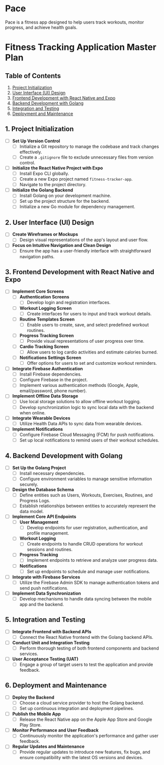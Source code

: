 # Pace
Pace is a fitness app designed to help users track workouts, monitor progress, and achieve health goals.
# Fitness Tracking Application Master Plan

## Table of Contents
1. [Project Initialization](#1-project-initialization)
2. [User Interface (UI) Design](#2-user-interface-ui-design)
3. [Frontend Development with React Native and Expo](#3-frontend-development-with-react-native-and-expo)
4. [Backend Development with Golang](#4-backend-development-with-golang)
5. [Integration and Testing](#5-integration-and-testing)
6. [Deployment and Maintenance](#6-deployment-and-maintenance)

## 1. Project Initialization

- [ ] **Set Up Version Control**
  - [ ] Initialize a Git repository to manage the codebase and track changes effectively.
  - [ ] Create a `.gitignore` file to exclude unnecessary files from version control.

- [ ] **Initialize the React Native Project with Expo**
  - [ ] Install Expo CLI globally.
  - [ ] Create a new Expo project named `fitness-tracker-app`.
  - [ ] Navigate to the project directory.

- [ ] **Initialize the Golang Backend**
  - [ ] Install Golang on your development machine.
  - [ ] Set up the project structure for the backend.
  - [ ] Initialize a new Go module for dependency management.

## 2. User Interface (UI) Design

- [ ] **Create Wireframes or Mockups**
  - [ ] Design visual representations of the app's layout and user flow.

- [ ] **Focus on Intuitive Navigation and Clean Design**
  - [ ] Ensure the app has a user-friendly interface with straightforward navigation paths.

## 3. Frontend Development with React Native and Expo

- [ ] **Implement Core Screens**
  - [ ] **Authentication Screens**
    - [ ] Develop login and registration interfaces.
  - [ ] **Workout Logging Screen**
    - [ ] Create interfaces for users to input and track workout details.
  - [ ] **Routine Templates Screen**
    - [ ] Enable users to create, save, and select predefined workout routines.
  - [ ] **Progress Tracking Screen**
    - [ ] Provide visual representations of user progress over time.
  - [ ] **Cardio Tracking Screen**
    - [ ] Allow users to log cardio activities and estimate calories burned.
  - [ ] **Notifications Settings Screen**
    - [ ] Offer options for users to set and customize workout reminders.

- [ ] **Integrate Firebase Authentication**
  - [ ] Install Firebase dependencies.
  - [ ] Configure Firebase in the project.
  - [ ] Implement various authentication methods (Google, Apple, email/password, phone number).

- [ ] **Implement Offline Data Storage**
  - [ ] Use local storage solutions to allow offline workout logging.
  - [ ] Develop synchronization logic to sync local data with the backend when online.

- [ ] **Integrate Wearable Devices**
  - [ ] Utilize Health Data APIs to sync data from wearable devices.

- [ ] **Implement Notifications**
  - [ ] Configure Firebase Cloud Messaging (FCM) for push notifications.
  - [ ] Set up local notifications to remind users of their workout schedules.

## 4. Backend Development with Golang

- [ ] **Set Up the Golang Project**
  - [ ] Install necessary dependencies.
  - [ ] Configure environment variables to manage sensitive information securely.

- [ ] **Design the Database Schema**
  - [ ] Define entities such as Users, Workouts, Exercises, Routines, and Progress Logs.
  - [ ] Establish relationships between entities to accurately represent the data model.

- [ ] **Implement Core API Endpoints**
  - [ ] **User Management**
    - [ ] Develop endpoints for user registration, authentication, and profile management.
  - [ ] **Workout Logging**
    - [ ] Create endpoints to handle CRUD operations for workout sessions and routines.
  - [ ] **Progress Tracking**
    - [ ] Implement endpoints to retrieve and analyze user progress data.
  - [ ] **Notifications**
    - [ ] Set up endpoints to schedule and manage user notifications.

- [ ] **Integrate with Firebase Services**
  - [ ] Utilize the Firebase Admin SDK to manage authentication tokens and send push notifications.

- [ ] **Implement Data Synchronization**
  - [ ] Develop mechanisms to handle data syncing between the mobile app and the backend.

## 5. Integration and Testing

- [ ] **Integrate Frontend with Backend APIs**
  - [ ] Connect the React Native frontend with the Golang backend APIs.

- [ ] **Conduct Unit and Integration Testing**
  - [ ] Perform thorough testing of both frontend components and backend services.

- [ ] **User Acceptance Testing (UAT)**
  - [ ] Engage a group of target users to test the application and provide feedback.

## 6. Deployment and Maintenance

- [ ] **Deploy the Backend**
  - [ ] Choose a cloud service provider to host the Golang backend.
  - [ ] Set up continuous integration and deployment pipelines.

- [ ] **Publish the Mobile App**
  - [ ] Release the React Native app on the Apple App Store and Google Play Store.

- [ ] **Monitor Performance and User Feedback**
  - [ ] Continuously monitor the application's performance and gather user feedback.

- [ ] **Regular Updates and Maintenance**
  - [ ] Provide regular updates to introduce new features, fix bugs, and ensure compatibility with the latest OS versions and devices.
